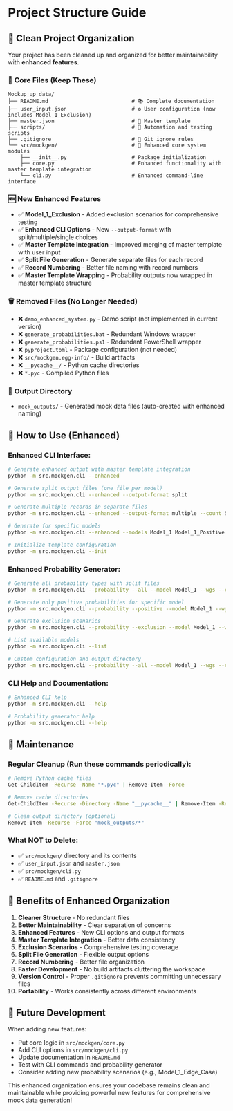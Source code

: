 # Project Structure Guide

## 📁 Clean Project Organization

Your project has been cleaned up and organized for better maintainability with **enhanced features**.

### 🎯 **Core Files (Keep These)**
```
Mockup_up_data/
├── README.md                           # 📚 Complete documentation
├── user_input.json                     # ⚙️ User configuration (now includes Model_1_Exclusion)
├── master.json                         # 🎨 Master template
├── scripts/                            # 🎲 Automation and testing scripts
├── .gitignore                          # 🚫 Git ignore rules
└── src/mockgen/                        # 🔧 Enhanced core system modules
    ├── __init__.py                     # Package initialization
    ├── core.py                         # Enhanced functionality with master template integration
    └── cli.py                          # Enhanced command-line interface
```

### 🆕 **New Enhanced Features**
- ✅ **Model_1_Exclusion** - Added exclusion scenarios for comprehensive testing
- ✅ **Enhanced CLI Options** - New `--output-format` with split/multiple/single choices
- ✅ **Master Template Integration** - Improved merging of master template with user input
- ✅ **Split File Generation** - Generate separate files for each record
- ✅ **Record Numbering** - Better file naming with record numbers
- ✅ **Master Template Wrapping** - Probability outputs now wrapped in master template structure

### 🗑️ **Removed Files (No Longer Needed)**
- ❌ `demo_enhanced_system.py` - Demo script (not implemented in current version)
- ❌ `generate_probabilities.bat` - Redundant Windows wrapper
- ❌ `generate_probabilities.ps1` - Redundant PowerShell wrapper  
- ❌ `pyproject.toml` - Package configuration (not needed)
- ❌ `src/mockgen.egg-info/` - Build artifacts
- ❌ `__pycache__/` - Python cache directories
- ❌ `*.pyc` - Compiled Python files

### 📂 **Output Directory**
- `mock_outputs/` - Generated mock data files (auto-created with enhanced naming)

## 🚀 **How to Use (Enhanced)**

### **Enhanced CLI Interface:**
```bash
# Generate enhanced output with master template integration
python -m src.mockgen.cli --enhanced

# Generate split output files (one file per model)
python -m src.mockgen.cli --enhanced --output-format split

# Generate multiple records in separate files
python -m src.mockgen.cli --enhanced --output-format multiple --count 5

# Generate for specific models
python -m src.mockgen.cli --enhanced --models Model_1 Model_1_Positive Model_1_Exclusion

# Initialize template configuration
python -m src.mockgen.cli --init
```

### **Enhanced Probability Generator:**
```bash
# Generate all probability types with split files
python -m src.mockgen.cli --probability --all --model Model_1 --wgs --count 3

# Generate only positive probabilities for specific model
python -m src.mockgen.cli --probability --positive --model Model_1 --wgs --count 5

# Generate exclusion scenarios
python -m src.mockgen.cli --probability --exclusion --model Model_1 --wgs

# List available models
python -m src.mockgen.cli --list

# Custom configuration and output directory
python -m src.mockgen.cli --probability --all --model Model_1 --wgs --config my_config.json --output-dir custom_outputs
```

### **CLI Help and Documentation:**
```bash
# Enhanced CLI help
python -m src.mockgen.cli --help

# Probability generator help
python -m src.mockgen.cli --help
```

## 🧹 **Maintenance**

### **Regular Cleanup (Run these commands periodically):**
```bash
# Remove Python cache files
Get-ChildItem -Recurse -Name "*.pyc" | Remove-Item -Force

# Remove cache directories
Get-ChildItem -Recurse -Directory -Name "__pycache__" | Remove-Item -Recurse -Force

# Clean output directory (optional)
Remove-Item -Recurse -Force "mock_outputs/*"
```

### **What NOT to Delete:**
- ✅ `src/mockgen/` directory and its contents
- ✅ `user_input.json` and `master.json`
- ✅ `src/mockgen/cli.py`
- ✅ `README.md` and `.gitignore`

## 🎯 **Benefits of Enhanced Organization**

1. **Cleaner Structure** - No redundant files
2. **Better Maintainability** - Clear separation of concerns
3. **Enhanced Features** - New CLI options and output formats
4. **Master Template Integration** - Better data consistency
5. **Exclusion Scenarios** - Comprehensive testing coverage
6. **Split File Generation** - Flexible output options
7. **Record Numbering** - Better file organization
8. **Faster Development** - No build artifacts cluttering the workspace
9. **Version Control** - Proper `.gitignore` prevents committing unnecessary files
10. **Portability** - Works consistently across different environments

## 🔄 **Future Development**

When adding new features:
- Put core logic in `src/mockgen/core.py`
- Add CLI options in `src/mockgen/cli.py`
- Update documentation in `README.md`
- Test with CLI commands and probability generator
- Consider adding new probability scenarios (e.g., Model_1_Edge_Case)

This enhanced organization ensures your codebase remains clean and maintainable while providing powerful new features for comprehensive mock data generation!
